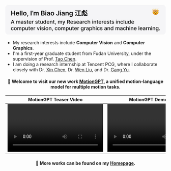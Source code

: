 <p>
  &nbsp;
  <a href="https://jiangbiao.tech"><img src="./images/Hello.png" alt="显示不了图片，检查一下网络设置🛫"></a>
</p>

- My research interests include **Computer Vision** and **Computer Graphics**.
- I'm a first-year graduate student from Fudan University, under the supervision of Prof. [Tao Chen](https://eetchen.github.io/).
- I am doing a research internship at Tencent PCG, where I collaborate closely with Dr. [Xin Chen](https://chenxin.tech/), Dr. [Wen Liu](https://scholar.google.com/citations?user=A6K6bkoAAAAJ), and Dr. [Gang Yu](https://www.skicyyu.org/).

<h4 align="center">🔭 Welcome to visit our new work <a href="https://github.com/OpenMotionLab/MotionGPT">MotionGPT</a>, a <strong>unified</strong> motion-language model for <strong>multiple motion tasks</strong>.</h4>

|                                                  MotionGPT Teaser Video                                                   |                                                   MotionGPT Demo Video                                                    |
| :--------------------------------------------------------------------------------------------------------------: | :--------------------------------------------------------------------------------------------------------------: |
| <video src="https://github.com/OpenMotionLab/MotionGPT/assets/120085716/a741e162-b2f4-4f65-af8e-aa19c4115a9e" /> | <video src="https://github.com/OpenMotionLab/MotionGPT/assets/120085716/ae966d17-6326-43e6-8d5b-8562cf3ffd52" /> |

<h4 align="center">👐 More works can be found on my <a href="biaojiang.tech">Homepage</a>.</h4>
